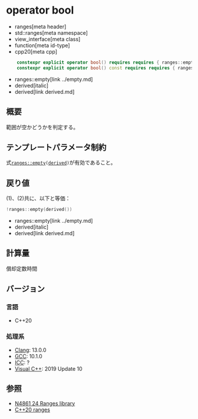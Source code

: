 # operator bool
* ranges[meta header]
* std::ranges[meta namespace]
* view_interface[meta class]
* function[meta id-type]
* cpp20[meta cpp]

```cpp
    constexpr explicit operator bool() requires requires { ranges::empty(derived()); };       // (1)
    constexpr explicit operator bool() const requires requires { ranges::empty(derived()); }; // (2)
```
* ranges::empty[link ../empty.md]
* derived[italic]
* derived[link derived.md]

## 概要
範囲が空かどうかを判定する。

## テンプレートパラメータ制約
式[`ranges::empty`](../empty.md)`(`[`derived`](derived.md)`)`が有効であること。

## 戻り値
(1)、(2)共に、以下と等価：

```cpp
!ranges::empty(derived())
```
* ranges::empty[link ../empty.md]
* derived[italic]
* derived[link derived.md]

## 計算量
償却定数時間

## バージョン
### 言語
- C++20

### 処理系
- [Clang](/implementation.md#clang): 13.0.0
- [GCC](/implementation.md#gcc): 10.1.0
- [ICC](/implementation.md#icc): ?
- [Visual C++](/implementation.md#visual_cpp): 2019 Update 10

## 参照
- [N4861 24 Ranges library](https://timsong-cpp.github.io/cppwp/n4861/ranges)
- [C++20 ranges](https://techbookfest.org/product/5134506308665344)

